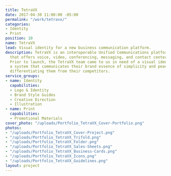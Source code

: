 ```yaml
---
title: TetraVX
date: 2017-04-30 11:00:00 -05:00
permalink: "/work/tetravx/"
categories:
- Identity
- Print
position: 10
name: TetraVX
lead: Visual identity for a new business communication platform.
description: TetraVX is an interoperable Unified Communications platform for businesses
  that offers voice, video, conferencing, messaging, and contact center capabilities.
  Prior to launch, the TetraVX team came to us in need of a visual identity. We designed
  a system that communicates their brand essence of simplicity and peace-of-mind while
  differentiating them from their competitors.
service_groups:
- name: Identity
  capabilities:
  - Logo & Identity
  - Brand Style Guides
  - Creative Direction
  - Illustration
- name: Print
  capabilities:
  - Promotional Materials
cover_photo: "/uploads/Portfolio_TetraVX_Cover-Portfolio.png"
photos:
- "/uploads/Portfolio_TetraVX_Cover-Project.png"
- "/uploads/Portfolio_TetraVX_Trifold.png"
- "/uploads/Portfolio_TetraVX_Folder.png"
- "/uploads/Portfolio_TetraVX_Sales-Sheets.png"
- "/uploads/Portfolio_TetraVX_Business-Cards.png"
- "/uploads/Portfolio_TetraVX_Icons.png"
- "/uploads/Portfolio_TetraVX_Guidelines.png"
layout: project
---
```


